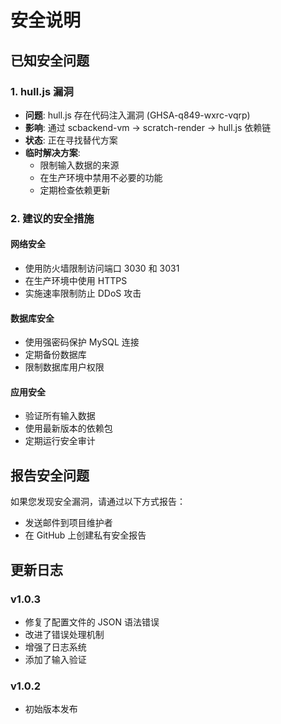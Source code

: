 # 安全说明

## 已知安全问题

### 1. hull.js 漏洞
- **问题**: hull.js 存在代码注入漏洞 (GHSA-q849-wxrc-vqrp)
- **影响**: 通过 scbackend-vm → scratch-render → hull.js 依赖链
- **状态**: 正在寻找替代方案
- **临时解决方案**: 
  - 限制输入数据的来源
  - 在生产环境中禁用不必要的功能
  - 定期检查依赖更新

### 2. 建议的安全措施

#### 网络安全
- 使用防火墙限制访问端口 3030 和 3031
- 在生产环境中使用 HTTPS
- 实施速率限制防止 DDoS 攻击

#### 数据库安全
- 使用强密码保护 MySQL 连接
- 定期备份数据库
- 限制数据库用户权限

#### 应用安全
- 验证所有输入数据
- 使用最新版本的依赖包
- 定期运行安全审计

## 报告安全问题

如果您发现安全漏洞，请通过以下方式报告：
- 发送邮件到项目维护者
- 在 GitHub 上创建私有安全报告

## 更新日志

### v1.0.3
- 修复了配置文件的 JSON 语法错误
- 改进了错误处理机制
- 增强了日志系统
- 添加了输入验证

### v1.0.2
- 初始版本发布